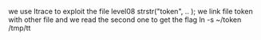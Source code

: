 we use ltrace to exploit the file level08 
strstr("token", .. );
we link file token with other file and we read the second one to get the flag 
ln -s ~/token /tmp/tt